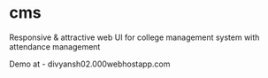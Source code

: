 # cms
Responsive &amp; attractive web UI for college management system with attendance management


Demo at - divyansh02.000webhostapp.com
